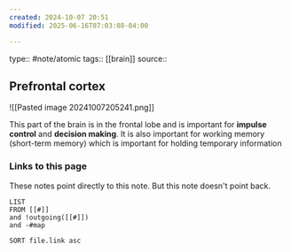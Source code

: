 ```yaml
---
created: 2024-10-07 20:51
modified: 2025-06-16T07:03:08-04:00

---
```

type:: #note/atomic
tags:: [[brain]]
source::
## Prefrontal cortex

![[Pasted image 20241007205241.png]]


This part of the brain is in the frontal lobe and is important for **impulse control** and **decision making**. It is also important for working memory (short-term memory) which is important for holding temporary information
### Links to this page
These notes point directly to this note. But this note doesn't point back.
```dataview
LIST
FROM [[#]]
and !outgoing([[#]])
and -#map

SORT file.link asc
```
